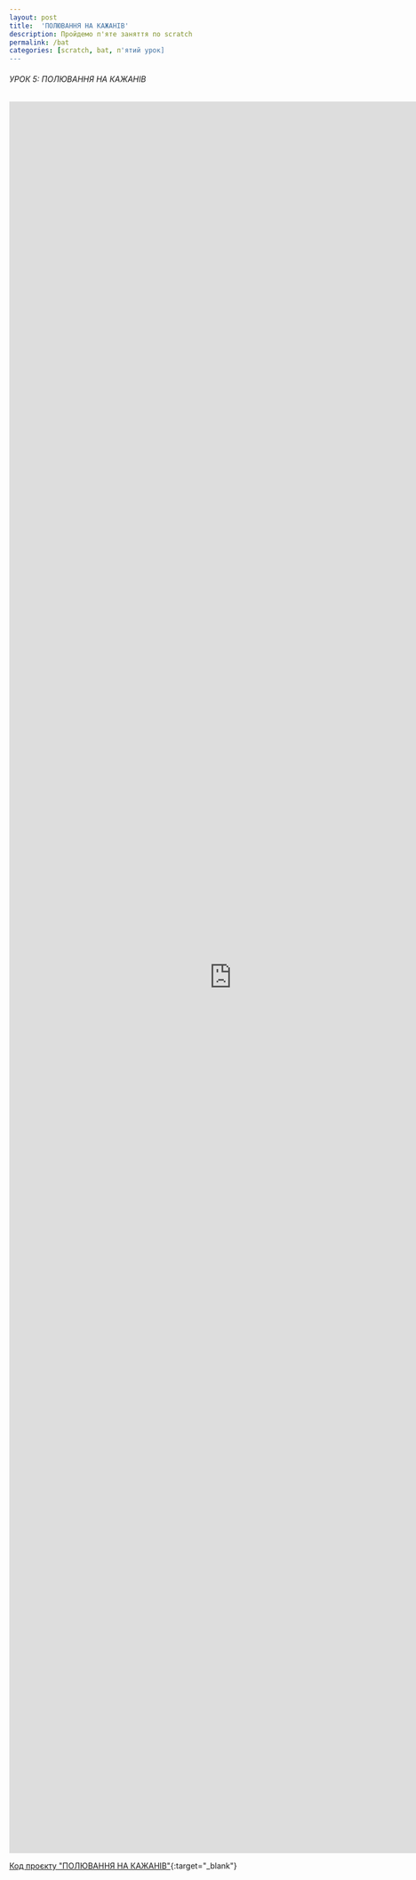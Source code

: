 ```yaml
---
layout: post
title:  'ПОЛЮВАННЯ НА КАЖАНІВ'
description: Пройдемо п'яте заняття по scratch
permalink: /bat
categories: [scratch, bat, п'ятий урок]
---
```


###### УРОК 5: ПОЛЮВАННЯ НА КАЖАНІВ

<embed src="https://osvita-code.github.io/scratch/pdf/5.pdf" width="800px" height="3150px" />

[Код проєкту "ПОЛЮВАННЯ НА КАЖАНІВ"](https://scratch.mit.edu/projects/354138435){:target="_blank"}  
